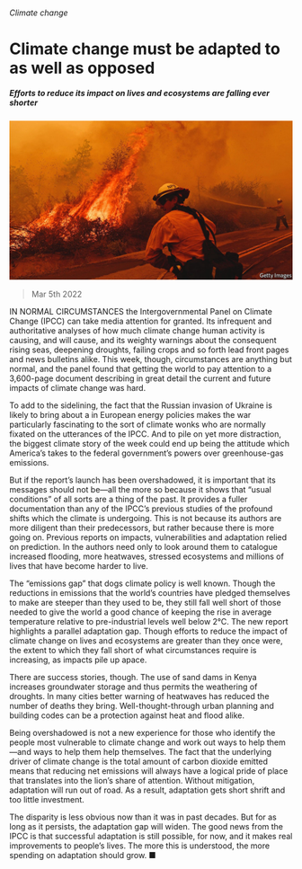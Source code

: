 ###### Climate change

# Climate change must be adapted to as well as opposed 

##### Efforts to reduce its impact on lives and ecosystems are falling ever shorter 

![image](images/20220305_LDP001_0.jpg) 

> Mar 5th 2022 

IN NORMAL CIRCUMSTANCES the Intergovernmental Panel on Climate Change (IPCC) can take media attention for granted. Its infrequent and authoritative analyses of how much climate change human activity is causing, and will cause, and its weighty warnings about the consequent rising seas, deepening droughts, failing crops and so forth lead front pages and news bulletins alike. This week, though, circumstances are anything but normal, and the panel found that getting the world to pay attention to a 3,600-page document describing in great detail the current and future impacts of climate change was hard.

To add to the sidelining, the fact that the Russian invasion of Ukraine is likely to bring about a  in European energy policies makes the war particularly fascinating to the sort of climate wonks who are normally fixated on the utterances of the IPCC. And to pile on yet more distraction, the biggest climate story of the week could end up being the attitude which America’s  takes to the federal government’s powers over greenhouse-gas emissions.


But if the report’s launch has been overshadowed, it is important that its messages should not be—all the more so because it shows that “usual conditions” of all sorts are a thing of the past. It provides a fuller documentation than any of the IPCC’s previous studies of the profound shifts which the climate is undergoing. This is not because its authors are more diligent than their predecessors, but rather because there is more going on. Previous reports on impacts, vulnerabilities and adaptation relied on prediction. In  the authors need only to look around them to catalogue increased flooding, more heatwaves, stressed ecosystems and millions of lives that have become harder to live.

The “emissions gap” that dogs climate policy is well known. Though the reductions in emissions that the world’s countries have pledged themselves to make are steeper than they used to be, they still fall well short of those needed to give the world a good chance of keeping the rise in average temperature relative to pre-industrial levels well below 2°C. The new report highlights a parallel adaptation gap. Though efforts to reduce the impact of climate change on lives and ecosystems are greater than they once were, the extent to which they fall short of what circumstances require is increasing, as impacts pile up apace.

There are success stories, though. The use of sand dams in Kenya increases groundwater storage and thus permits the weathering of droughts. In many cities better warning of heatwaves has reduced the number of deaths they bring. Well-thought-through urban planning and building codes can be a protection against heat and flood alike.

Being overshadowed is not a new experience for those who identify the people most vulnerable to climate change and work out ways to help them—and ways to help them help themselves. The fact that the underlying driver of climate change is the total amount of carbon dioxide emitted means that reducing net emissions will always have a logical pride of place that translates into the lion’s share of attention. Without mitigation, adaptation will run out of road. As a result, adaptation gets short shrift and too little investment.

The disparity is less obvious now than it was in past decades. But for as long as it persists, the adaptation gap will widen. The good news from the IPCC is that successful adaptation is still possible, for now, and it makes real improvements to people’s lives. The more this is understood, the more spending on adaptation should grow. ■

